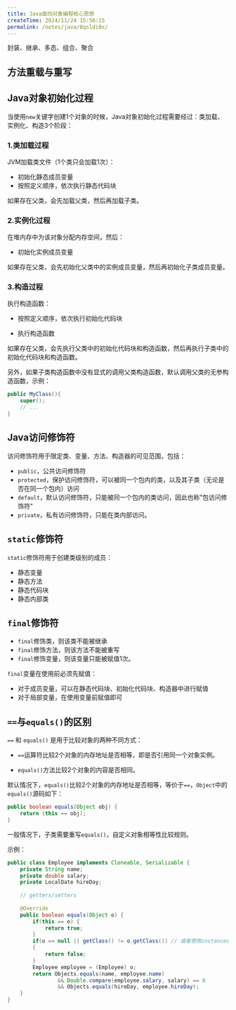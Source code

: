 ```yaml
---
title: Java面向对象编程核心思想
createTime: 2024/11/24 15:56:15
permalink: /notes/java/8qsldi0x/
---
```

封装、继承、多态、组合、聚合

## 方法重载与重写



## Java对象初始化过程

当使用`new`关键字创建1个对象的时候，Java对象初始化过程需要经过：类加载、实例化、构造3个阶段：

### 1.类加载过程

JVM加载类文件（1个类只会加载1次）：

- 初始化静态成员变量
- 按照定义顺序，依次执行静态代码块

如果存在父类，会先加载父类，然后再加载子类。

### 2.实例化过程

在堆内存中为该对象分配内存空间，然后：

- 初始化实例成员变量

如果存在父类，会先初始化父类中的实例成员变量，然后再初始化子类成员变量。

### 3.构造过程

执行构造函数：

- 按照定义顺序，依次执行初始化代码块

- 执行构造函数

如果存在父类，会先执行父类中的初始化代码块和构造函数，然后再执行子类中的初始化代码块和构造函数。

另外，如果子类构造函数中没有显式的调用父类构造函数，默认调用父类的无参构造函数，示例：

```java
public MyClass(){
    super();
    // ...
}
```

## Java访问修饰符

访问修饰符用于限定类、变量、方法、构造器的可见范围，包括：

- `public`，公共访问修饰符
- `protected`，保护访问修饰符，可以被同一个包内的类，以及其子类（无论是否在同一个包内）访问
- `default`，默认访问修饰符，只能被同一个包内的类访问，因此也称"包访问修饰符"
- `private`，私有访问修饰符，只能在类内部访问。

## `static`修饰符

`static`修饰符用于创建类级别的成员：

- 静态变量
- 静态方法
- 静态代码块
- 静态内部类

## `final`修饰符

- `final`修饰类，则该类不能被继承
- `final`修饰方法，则该方法不能被重写
- `final`修饰变量，则该变量只能被赋值1次。

`final`变量在使用前必须先赋值：

- 对于成员变量，可以在静态代码块、初始化代码块、构造器中进行赋值
- 对于局部变量，在使用变量前赋值即可

## `==`与`equals()`的区别

`==` 和 `equals()` 是用于比较对象的两种不同方式：

- `==`运算符比较2个对象的内存地址是否相等，即是否引用同一个对象实例。

- `equals()`方法比较2个对象的内容是否相同。

默认情况下，`equals()`比较2个对象的内存地址是否相等，等价于`==`，`Object`中的`equals()`源码如下：

```java
public boolean equals(Object obj) {
    return (this == obj);
}
```

一般情况下，子类需要重写`equals()`，自定义对象相等性比较规则。

示例：

```java
public class Employee implements Cloneable, Serializable {
    private String name;
    private double salary;
    private LocalDate hireDay;
    
    // getters/setters
    
    @Override
    public boolean equals(Object o) {
        if(this == o) {
            return true;
        }
        if(o == null || getClass() != o.getClass()) // 或者使用instanceof进行判断
        {
            return false;
        }
        Employee employee = (Employee) o;
        return Objects.equals(name, employee.name)
                && Double.compare(employee.salary, salary) == 0
                && Objects.equals(hireDay, employee.hireDay);
    }
}
```

